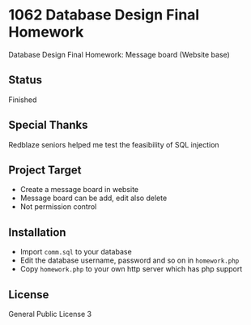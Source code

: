 # 1062 Database Design Final Homework
Database Design Final Homework: Message board (Website base)

## Status
Finished

## Special Thanks
Redblaze seniors helped me test the feasibility of SQL injection

## Project Target
* Create a message board in website
* Message board can be add, edit also delete
* Not permission control

## Installation
* Import `comm.sql` to your database
* Edit the database username, password and so on in `homework.php`
* Copy `homework.php` to your own http server which has php support

## License
General Public License 3